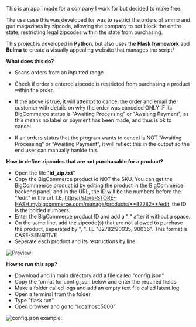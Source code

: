 This is an app I made for a company I work for but decided to make free.

The use case this was developed for was to restrict the orders of ammo and gun magazines by zipcode, allowing the company to not block the entire state, restricting legal zipcodes within the state from purchasing.

This project is developed in **Python**, but also uses the **Flask framework** abd **Bulma** to create a visually appealing website that manages the script/

**What does this do?**
  - Scans orders from an inputted range

  - Check if order's entered zipcode is restricted from purchasing a product within the order.

  - If the above is true, it will attempt to cancel the order and email the customer with details on why the order was canceled ONLY IF its BigCommerce status is "Awaiting Processing" or "Awaiting Payment", as this means no label or payment has been made, and thus is ok to cancel.

  - If an orders status that the program wants to cancel is NOT "Awaiting Processing" or "Awaiting Payment", it will reflect this in the output so the end user can manually hanlde this.

**How to define zipcodes that are not purchasable for a product?**
  - Open the file "**id_zip.txt**"
  - Copy the BigCommerce product id NOT the SKU. You can get the BigCommeerce product id by editing the product in the BigCommerce backend panel, and in the URL, the   ID will be the numbers before the "/edit" in the url. I.E, https://store-STORE-HASH.mybigcommerce.com/manage/products/**82782**/edit, the ID is the bolded numbers.
  - Enter the BigCommerce product ID and add a ":" after it without a space.
  - On the same line, add the zipcode(s) that are not allowed to purchase the product, seperated by ", ". I.E "82782:90035, 90036". This format is CASE-SENSITIVE
  - Seperate each product and its restructions by line.


![Preview:](https://s3.gifyu.com/images/2021-05-09-13.33.52.gif)

**How to run this app?**
- Download and in main directory add a file called "config.json"
- Copy the format for config.json below and enter the required fields
- Make a folder called logs and add an empty text file called latest.log
- Open a terminal from the folder
- Type "flask run"
- Open browser and go to "localhost:5000"

![config.json example:](https://i.ibb.co/qF0qSpV/Image-5-9-21-at-1-56-PM.jpg)
